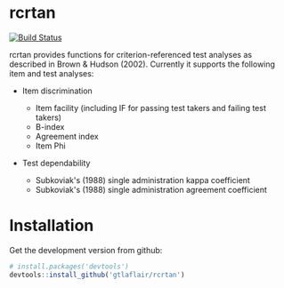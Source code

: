 # rcrtan

[![Build Status](https://travis-ci.org/gtlaflair/rcrtan.svg?branch=master)](https://travis-ci.org/gtlaflair/rcrtan)

rcrtan provides functions for criterion-referenced test analyses as described in Brown & Hudson (2002). Currently it supports the following item and test analyses:

* Item discrimination
     + Item facility (including IF for passing test takers and failing test takers)
     + B-index
     + Agreement index
     + Item Phi
  
* Test dependability
     + Subkoviak's (1988) single administration kappa coefficient
     + Subkoviak's (1988) single administration agreement coefficient

# Installation

Get the development version from github:

```R
# install.packages('devtools')
devtools::install_github('gtlaflair/rcrtan')
```